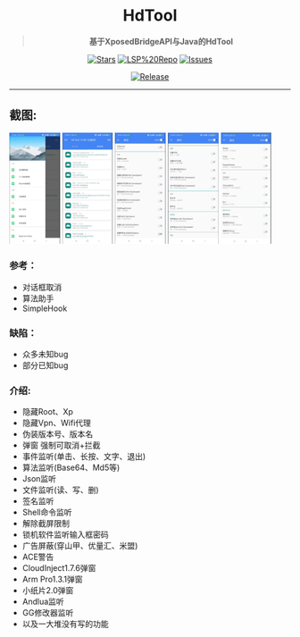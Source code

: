 <div align="center">

<h1>HdTool</h1>

> **基于XposedBridgeAPI与Java的HdTool**

<div align="center">

  [![Stars](https://img.shields.io/github/stars/Xposed-Modules-Repo/com.hd.hdtool?label=stars)](https://github.com/Xposed-Modules-Repo/com.hd.hdtool)
  [![LSP%20Repo](https://img.shields.io/github/downloads/Xposed-Modules-Repo/com.hd.hdtool/total?label=LSP%20Repo&labelColor=F48FB1)](https://github.com/Xposed-Modules-Repo/com.hd.hdtool/releases)
  [![Issues](https://img.shields.io/github/issues/Xposed-Modules-Repo/com.hd.hookgg)](https://github.com/Xposed-Modules-Repo/com.hd.hdtool/issues)

</div>

[![Release](https://img.shields.io/github/v/release/Xposed-Modules-Repo/com.hd.hdtool)](https://github.com/Xposed-Modules-Repo/com.hd.hdtool/releases/latest)

</div>

---
## 截图:

<div align="left">
<div>
    <img src="images/image1.png" width="18%" />
    <img src="images/image2.png" width="18%" />
    <img src="images/image3.png" width="18%" />
    <img src="images/image4.png" width="18%" />
    <img src="images/image5.png" width="18%" />
</div>
</div>

### 参考：

- 对话框取消
- 算法助手
- SimpleHook

### 缺陷：

- 众多未知bug
- 部分已知bug

### 介绍:

- 隐藏Root、Xp
- 隐藏Vpn、Wifi代理
- 伪装版本号、版本名
- 弹窗 强制可取消+拦截
- 事件监听(单击、长按、文字、退出)
- 算法监听(Base64、Md5等)
- Json监听
- 文件监听(读、写、删)
- 签名监听
- Shell命令监听
- 解除截屏限制
- 锁机软件监听输入框密码
- 广告屏蔽(穿山甲、优量汇、米盟)
- ACE警告
- CloudInject1.7.6弹窗
- Arm Pro1.3.1弹窗
- 小纸片2.0弹窗
- Andlua监听
- GG修改器监听
- 以及一大堆没有写的功能
